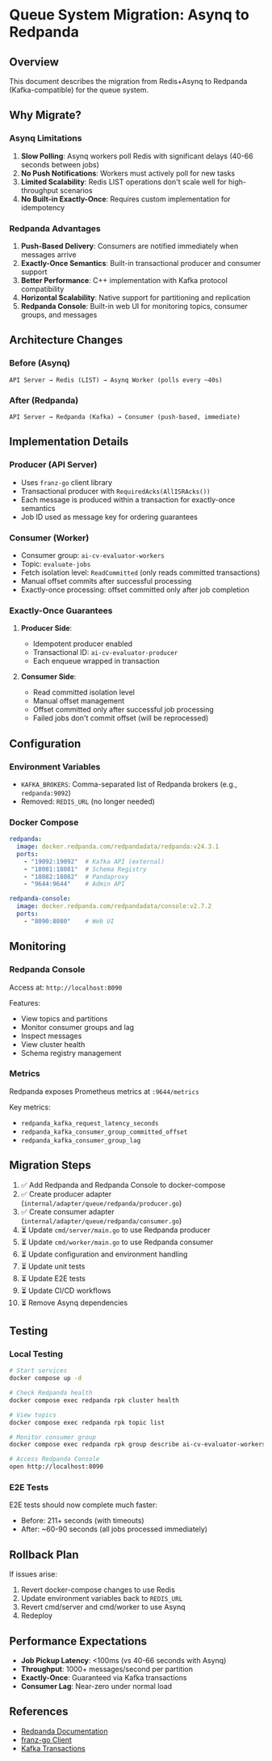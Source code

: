 # Queue System Migration: Asynq to Redpanda

## Overview

This document describes the migration from Redis+Asynq to Redpanda (Kafka-compatible) for the queue system.

## Why Migrate?

### Asynq Limitations

1. **Slow Polling**: Asynq workers poll Redis with significant delays (40-66 seconds between jobs)
2. **No Push Notifications**: Workers must actively poll for new tasks
3. **Limited Scalability**: Redis LIST operations don't scale well for high-throughput scenarios
4. **No Built-in Exactly-Once**: Requires custom implementation for idempotency

### Redpanda Advantages

1. **Push-Based Delivery**: Consumers are notified immediately when messages arrive
2. **Exactly-Once Semantics**: Built-in transactional producer and consumer support
3. **Better Performance**: C++ implementation with Kafka protocol compatibility
4. **Horizontal Scalability**: Native support for partitioning and replication
5. **Redpanda Console**: Built-in web UI for monitoring topics, consumer groups, and messages

## Architecture Changes

### Before (Asynq)
```
API Server → Redis (LIST) → Asynq Worker (polls every ~40s)
```

### After (Redpanda)
```
API Server → Redpanda (Kafka) → Consumer (push-based, immediate)
```

## Implementation Details

### Producer (API Server)

- Uses `franz-go` client library
- Transactional producer with `RequiredAcks(AllISRAcks())`
- Each message is produced within a transaction for exactly-once semantics
- Job ID used as message key for ordering guarantees

### Consumer (Worker)

- Consumer group: `ai-cv-evaluator-workers`
- Topic: `evaluate-jobs`
- Fetch isolation level: `ReadCommitted` (only reads committed transactions)
- Manual offset commits after successful processing
- Exactly-once processing: offset committed only after job completion

### Exactly-Once Guarantees

1. **Producer Side**:
   - Idempotent producer enabled
   - Transactional ID: `ai-cv-evaluator-producer`
   - Each enqueue wrapped in transaction

2. **Consumer Side**:
   - Read committed isolation level
   - Manual offset management
   - Offset committed only after successful job processing
   - Failed jobs don't commit offset (will be reprocessed)

## Configuration

### Environment Variables

- `KAFKA_BROKERS`: Comma-separated list of Redpanda brokers (e.g., `redpanda:9092`)
- Removed: `REDIS_URL` (no longer needed)

### Docker Compose

```yaml
redpanda:
  image: docker.redpanda.com/redpandadata/redpanda:v24.3.1
  ports:
    - "19092:19092"  # Kafka API (external)
    - "18081:18081"  # Schema Registry
    - "18082:18082"  # Pandaproxy
    - "9644:9644"    # Admin API

redpanda-console:
  image: docker.redpanda.com/redpandadata/console:v2.7.2
  ports:
    - "8090:8080"    # Web UI
```

## Monitoring

### Redpanda Console

Access at: `http://localhost:8090`

Features:
- View topics and partitions
- Monitor consumer groups and lag
- Inspect messages
- View cluster health
- Schema registry management

### Metrics

Redpanda exposes Prometheus metrics at `:9644/metrics`

Key metrics:
- `redpanda_kafka_request_latency_seconds`
- `redpanda_kafka_consumer_group_committed_offset`
- `redpanda_kafka_consumer_group_lag`

## Migration Steps

1. ✅ Add Redpanda and Redpanda Console to docker-compose
2. ✅ Create producer adapter (`internal/adapter/queue/redpanda/producer.go`)
3. ✅ Create consumer adapter (`internal/adapter/queue/redpanda/consumer.go`)
4. ⏳ Update `cmd/server/main.go` to use Redpanda producer
5. ⏳ Update `cmd/worker/main.go` to use Redpanda consumer
6. ⏳ Update configuration and environment handling
7. ⏳ Update unit tests
8. ⏳ Update E2E tests
9. ⏳ Update CI/CD workflows
10. ⏳ Remove Asynq dependencies

## Testing

### Local Testing

```bash
# Start services
docker compose up -d

# Check Redpanda health
docker compose exec redpanda rpk cluster health

# View topics
docker compose exec redpanda rpk topic list

# Monitor consumer group
docker compose exec redpanda rpk group describe ai-cv-evaluator-workers

# Access Redpanda Console
open http://localhost:8090
```

### E2E Tests

E2E tests should now complete much faster:
- Before: 211+ seconds (with timeouts)
- After: ~60-90 seconds (all jobs processed immediately)

## Rollback Plan

If issues arise:

1. Revert docker-compose changes to use Redis
2. Update environment variables back to `REDIS_URL`
3. Revert cmd/server and cmd/worker to use Asynq
4. Redeploy

## Performance Expectations

- **Job Pickup Latency**: <100ms (vs 40-66 seconds with Asynq)
- **Throughput**: 1000+ messages/second per partition
- **Exactly-Once**: Guaranteed via Kafka transactions
- **Consumer Lag**: Near-zero under normal load

## References

- [Redpanda Documentation](https://docs.redpanda.com/)
- [franz-go Client](https://github.com/twmb/franz-go)
- [Kafka Transactions](https://kafka.apache.org/documentation/#semantics)
